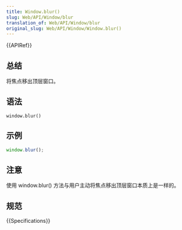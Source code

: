 ```yaml
---
title: Window.blur()
slug: Web/API/Window/blur
translation_of: Web/API/Window/blur
original_slug: Web/API/Window/Window.blur()
---
```

{{APIRef}}

## 总结

将焦点移出顶层窗口。

## 语法

```plain
window.blur()
```

## 示例

```js
window.blur();
```

## 注意

使用 window\.blur() 方法与用户主动将焦点移出顶层窗口本质上是一样的。

## 规范

{{Specifications}}
